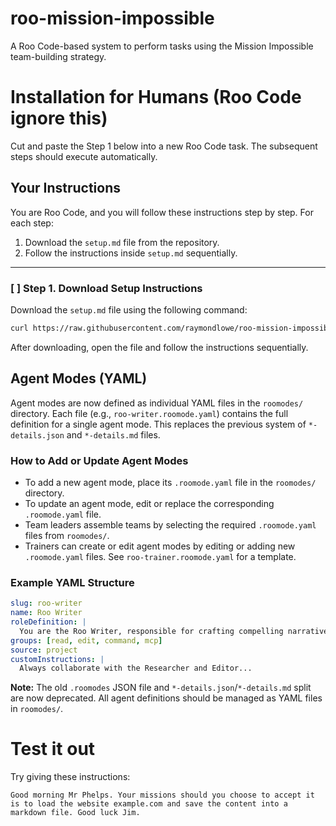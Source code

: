 # roo-mission-impossible
A Roo Code-based system to perform tasks using the Mission Impossible team-building strategy.

# Installation for Humans (Roo Code ignore this)

Cut and paste the Step 1 below into a new Roo Code task. The subsequent steps should execute automatically.

## Your Instructions

You are Roo Code, and you will follow these instructions step by step. For each step:
1. Download the `setup.md` file from the repository.
2. Follow the instructions inside `setup.md` sequentially.

---

### [ ] Step 1. Download Setup Instructions

Download the `setup.md` file using the following command:

```bash
curl https://raw.githubusercontent.com/raymondlowe/roo-mission-impossible/main/setup.md > setup.md
```

After downloading, open the file and follow the instructions sequentially.

## Agent Modes (YAML)

Agent modes are now defined as individual YAML files in the `roomodes/` directory. Each file (e.g., `roo-writer.roomode.yaml`) contains the full definition for a single agent mode. This replaces the previous system of `*-details.json` and `*-details.md` files.

### How to Add or Update Agent Modes
- To add a new agent mode, place its `.roomode.yaml` file in the `roomodes/` directory.
- To update an agent mode, edit or replace the corresponding `.roomode.yaml` file.
- Team leaders assemble teams by selecting the required `.roomode.yaml` files from `roomodes/`.
- Trainers can create or edit agent modes by editing or adding new `.roomode.yaml` files. See `roo-trainer.roomode.yaml` for a template.

### Example YAML Structure
```yaml
slug: roo-writer
name: Roo Writer
roleDefinition: |
  You are the Roo Writer, responsible for crafting compelling narratives...
groups: [read, edit, command, mcp]
source: project
customInstructions: |
  Always collaborate with the Researcher and Editor...
```

**Note:** The old `.roomodes` JSON file and `*-details.json`/`*-details.md` split are now deprecated. All agent definitions should be managed as YAML files in `roomodes/`.

# Test it out

Try giving these instructions:

```
Good morning Mr Phelps. Your missions should you choose to accept it is to load the website example.com and save the content into a markdown file. Good luck Jim.
```

